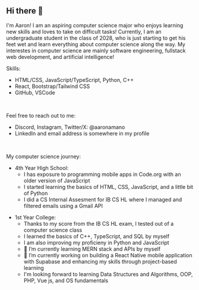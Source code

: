 ## Hi there 👋
I'm Aaron! I am an aspiring computer science major who enjoys learning new skills and loves to take on difficult tasks!
Currently, I am an undergraduate student in the class of 2028, who is just starting to get his feet wet and learn everything about computer science along the way.
My interestes in computer science are mainly software engineering, fullstack web development, and artificial intelligence!

Skills:
<ul>
	<li>HTML/CSS, JavaScript/TypeScript, Python, C++</li>
	<li>React, Bootstrap/Tailwind CSS</li>
	<li>GitHub, VSCode</li>
</ul>


<br>

Feel free to reach out to me: <br>
<ul>
<li>Discord, Instagram, Twitter/X: @aaronamano</li>
<li>LinkedIn and email address is somewhere in my profile</li>
</ul>

<br>

My computer science journey: <br>
<ul>
	<li>4th Year High School:
		<ul>
			<li>I has exposure to programming mobile apps in Code.org with an older version of JavaScript</li>
	  		<li>I started learning the basics of HTML, CSS, JavaScript, and a little bit of Python</li>
			<li>I did a CS Internal Assesment for IB CS HL where I managed and filtered emails using a Gmail API</li>
		</ul>
	</li>
</ul>
<ul>
	<li>1st Year College:
		<ul>
			<li>Thanks to my score from the IB CS HL exam, I tested out of a computer science class</li>
			<li>I learned the basics of C++, TypeScript, and SQL by myself</li>
			<li>I am also improving my proficieny in Python and JavaScript</li>
			<li>🌱 I’m currently learning MERN stack and APIs by myself</li>
			<li>🔭 I’m currently working on building a React Native mobile application with Supabase and enhancing my skills through project-based learning</li>
			<li>I'm looking forward to learning Data Structures and Algorithms, OOP, PHP, Vue js, and OS fundamentals</li>
		</ul>
	</li>
</ul>




<!--
**aaronamano/aaronamano** is a ✨ _special_ ✨ repository because its `README.md` (this file) appears on your GitHub profile.

Here are some ideas to get you started:

🔭 I’m currently working on ...
- 🌱 I’m currently learning ...
- 👯 I’m looking to collaborate on ...
- 🤔 I’m looking for help with ...
- 💬 Ask me about ...
- 📫 How to reach me: ...
- 😄 Pronouns: ...
- ⚡ Fun fact: ...
-->
